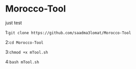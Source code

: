 # Morocco-Tool
just test

1:`git clone https://github.com/saadma3lomat/Morocco-Tool`

2:`cd Morocco-Tool` 

3:`chmod +x mTool.sh`

4:`bash mTool.sh`


